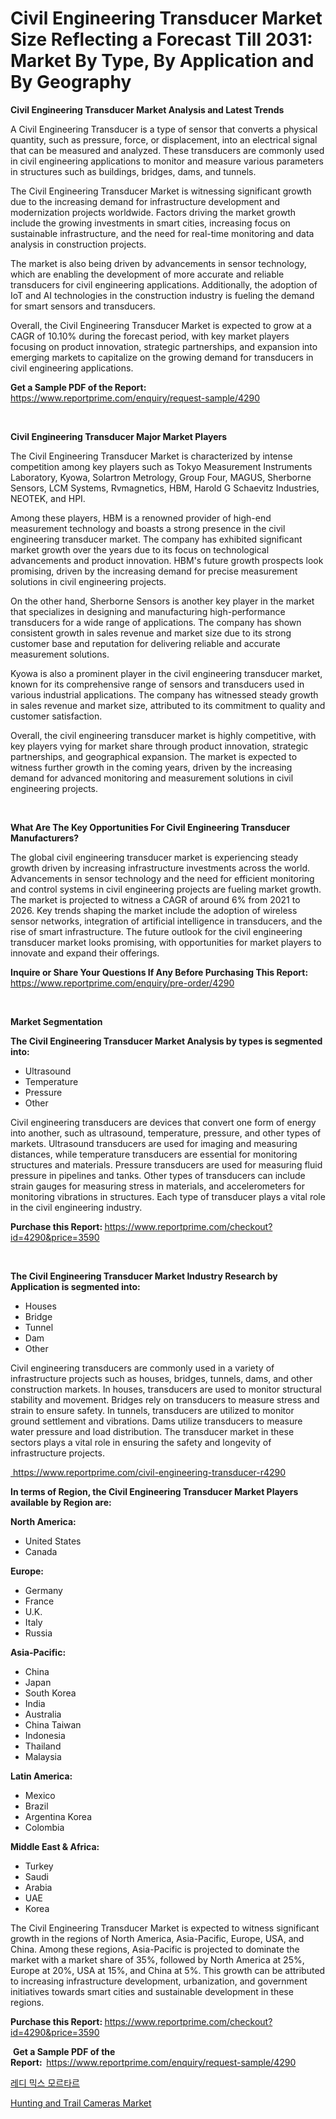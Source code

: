 <p><h1>Civil Engineering Transducer Market Size Reflecting a Forecast Till 2031: Market By Type, By Application and By Geography</h1></p><p><strong>Civil Engineering Transducer Market Analysis and Latest Trends</strong></p>
<p><p>A Civil Engineering Transducer is a type of sensor that converts a physical quantity, such as pressure, force, or displacement, into an electrical signal that can be measured and analyzed. These transducers are commonly used in civil engineering applications to monitor and measure various parameters in structures such as buildings, bridges, dams, and tunnels.</p><p>The Civil Engineering Transducer Market is witnessing significant growth due to the increasing demand for infrastructure development and modernization projects worldwide. Factors driving the market growth include the growing investments in smart cities, increasing focus on sustainable infrastructure, and the need for real-time monitoring and data analysis in construction projects.</p><p>The market is also being driven by advancements in sensor technology, which are enabling the development of more accurate and reliable transducers for civil engineering applications. Additionally, the adoption of IoT and AI technologies in the construction industry is fueling the demand for smart sensors and transducers.</p><p>Overall, the Civil Engineering Transducer Market is expected to grow at a CAGR of 10.10% during the forecast period, with key market players focusing on product innovation, strategic partnerships, and expansion into emerging markets to capitalize on the growing demand for transducers in civil engineering applications.</p></p>
<p><strong>Get a Sample PDF of the Report:&nbsp;</strong> <a href="https://www.reportprime.com/enquiry/request-sample/4290">https://www.reportprime.com/enquiry/request-sample/4290</a></p>
<p>&nbsp;</p>
<p><strong>Civil Engineering Transducer Major Market Players</strong></p>
<p><p>The Civil Engineering Transducer Market is characterized by intense competition among key players such as Tokyo Measurement Instruments Laboratory, Kyowa, Solartron Metrology, Group Four, MAGUS, Sherborne Sensors, LCM Systems, Rvmagnetics, HBM, Harold G Schaevitz Industries, NEOTEK, and HPI.</p><p>Among these players, HBM is a renowned provider of high-end measurement technology and boasts a strong presence in the civil engineering transducer market. The company has exhibited significant market growth over the years due to its focus on technological advancements and product innovation. HBM's future growth prospects look promising, driven by the increasing demand for precise measurement solutions in civil engineering projects.</p><p>On the other hand, Sherborne Sensors is another key player in the market that specializes in designing and manufacturing high-performance transducers for a wide range of applications. The company has shown consistent growth in sales revenue and market size due to its strong customer base and reputation for delivering reliable and accurate measurement solutions.</p><p>Kyowa is also a prominent player in the civil engineering transducer market, known for its comprehensive range of sensors and transducers used in various industrial applications. The company has witnessed steady growth in sales revenue and market size, attributed to its commitment to quality and customer satisfaction.</p><p>Overall, the civil engineering transducer market is highly competitive, with key players vying for market share through product innovation, strategic partnerships, and geographical expansion. The market is expected to witness further growth in the coming years, driven by the increasing demand for advanced monitoring and measurement solutions in civil engineering projects.</p></p>
<p>&nbsp;</p>
<p><strong>What Are The Key Opportunities For Civil Engineering Transducer Manufacturers?</strong></p>
<p><p>The global civil engineering transducer market is experiencing steady growth driven by increasing infrastructure investments across the world. Advancements in sensor technology and the need for efficient monitoring and control systems in civil engineering projects are fueling market growth. The market is projected to witness a CAGR of around 6% from 2021 to 2026. Key trends shaping the market include the adoption of wireless sensor networks, integration of artificial intelligence in transducers, and the rise of smart infrastructure. The future outlook for the civil engineering transducer market looks promising, with opportunities for market players to innovate and expand their offerings.</p></p>
<p><strong>Inquire or Share Your Questions If Any Before Purchasing This Report:</strong> <a href="https://www.reportprime.com/enquiry/pre-order/4290">https://www.reportprime.com/enquiry/pre-order/4290</a></p>
<p>&nbsp;</p>
<p><strong>Market Segmentation</strong></p>
<p><strong>The Civil Engineering Transducer Market Analysis by types is segmented into:</strong></p>
<p><ul><li>Ultrasound</li><li>Temperature</li><li>Pressure</li><li>Other</li></ul></p>
<p><p>Civil engineering transducers are devices that convert one form of energy into another, such as ultrasound, temperature, pressure, and other types of markets. Ultrasound transducers are used for imaging and measuring distances, while temperature transducers are essential for monitoring structures and materials. Pressure transducers are used for measuring fluid pressure in pipelines and tanks. Other types of transducers can include strain gauges for measuring stress in materials, and accelerometers for monitoring vibrations in structures. Each type of transducer plays a vital role in the civil engineering industry.</p></p>
<p><strong>Purchase this Report:&nbsp;</strong><a href="https://www.reportprime.com/checkout?id=4290&price=3590">https://www.reportprime.com/checkout?id=4290&price=3590</a></p>
<p>&nbsp;</p>
<p><strong>The Civil Engineering Transducer Market Industry Research by Application is segmented into:</strong></p>
<p><ul><li>Houses</li><li>Bridge</li><li>Tunnel</li><li>Dam</li><li>Other</li></ul></p>
<p><p>Civil engineering transducers are commonly used in a variety of infrastructure projects such as houses, bridges, tunnels, dams, and other construction markets. In houses, transducers are used to monitor structural stability and movement. Bridges rely on transducers to measure stress and strain to ensure safety. In tunnels, transducers are utilized to monitor ground settlement and vibrations. Dams utilize transducers to measure water pressure and load distribution. The transducer market in these sectors plays a vital role in ensuring the safety and longevity of infrastructure projects.</p></p>
<p><a href="https://www.reportprime.com/civil-engineering-transducer-r4290">&nbsp;https://www.reportprime.com/civil-engineering-transducer-r4290</a></p>
<p><strong>In terms of Region, the Civil Engineering Transducer Market Players available by Region are:</strong></p>
<p>
    <p> <strong> North America: </strong>
        <ul>
            <li>United States</li>
            <li>Canada</li>
        </ul>
        </p> 
    <p> <strong> Europe: </strong>
        <ul>
            <li>Germany</li>
            <li>France</li>
            <li>U.K.</li>
            <li>Italy</li>
            <li>Russia</li>
        </ul>
        </p> 
    <p> <strong> Asia-Pacific: </strong>
        <ul>
            <li>China</li>
            <li>Japan</li>
            <li>South Korea</li>
            <li>India</li>
            <li>Australia</li>
            <li>China Taiwan</li>
            <li>Indonesia</li>
            <li>Thailand</li>
            <li>Malaysia</li>
        </ul>
        </p> 
    <p> <strong> Latin America: </strong>
        <ul>
            <li>Mexico</li>
            <li>Brazil</li>
            <li>Argentina Korea</li>
            <li>Colombia</li>
        </ul>
        </p> 
    <p> <strong> Middle East & Africa: </strong>
        <ul>
            <li>Turkey</li>
            <li>Saudi</li>
            <li>Arabia</li>
            <li>UAE</li>
            <li>Korea</li>
        </ul>
    </p>
    </p>
<p><p>The Civil Engineering Transducer Market is expected to witness significant growth in the regions of North America, Asia-Pacific, Europe, USA, and China. Among these regions, Asia-Pacific is projected to dominate the market with a market share of 35%, followed by North America at 25%, Europe at 20%, USA at 15%, and China at 5%. This growth can be attributed to increasing infrastructure development, urbanization, and government initiatives towards smart cities and sustainable development in these regions.</p></p>
<p><strong>Purchase this Report: </strong><a href="https://www.reportprime.com/checkout?id=4290&price=3590">https://www.reportprime.com/checkout?id=4290&price=3590</a></p>
<p>&nbsp;<strong>Get a Sample PDF of the Report:&nbsp;&nbsp;</strong><a href="https://www.reportprime.com/enquiry/request-sample/4290">https://www.reportprime.com/enquiry/request-sample/4290</a></p>
<p><strong></strong></p>
<p><p><a href="https://github.com/lzrvbyqzftro57/Market-Research-Report-List-2/blob/main/573460469988.md">레디 믹스 모르타르</a></p><p><a href="https://github.com/RoccoManning/Market-Research-Report-List-5/blob/main/hunting-and-trail-cameras-market.md">Hunting and Trail Cameras Market</a></p></p>